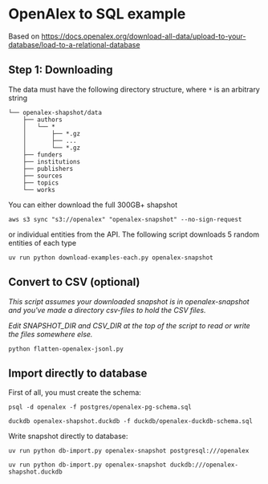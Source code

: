 # OpenAlex to SQL example

Based on https://docs.openalex.org/download-all-data/upload-to-your-database/load-to-a-relational-database

## Step 1: Downloading

The data must have the following directory structure, where `*` is an arbitrary string

```
└── openalex-shapshot/data
    ├── authors
    │   └── *
    │       ├── *.gz
    │       ├── ...
    │       └── *.gz
    ├── funders
    ├── institutions
    ├── publishers
    ├── sources
    ├── topics
    └── works
```

You can either download the full 300GB+ shapshot

```
aws s3 sync "s3://openalex" "openalex-snapshot" --no-sign-request
```

or individual entities from the API. The following script downloads 5 random entities of each type

```
uv run python download-examples-each.py openalex-snapshot
```

## Convert to CSV (optional)


*This script assumes your downloaded snapshot is in openalex-snapshot and you've made a directory csv-files to hold the CSV files.*

*Edit SNAPSHOT_DIR and CSV_DIR at the top of the script to read or write the files somewhere else.*


```
python flatten-openalex-jsonl.py
```

## Import directly to database

First of all, you must create the schema:

```
psql -d openalex -f postgres/openalex-pg-schema.sql

duckdb openalex-shapshot.duckdb -f duckdb/openalex-duckdb-schema.sql
```

Write snapshot directly to database:

```
uv run python db-import.py openalex-snapshot postgresql:///openalex

uv run python db-import.py openalex-snapshot duckdb:///openalex-shapshot.duckdb
```
